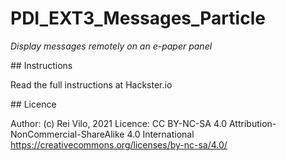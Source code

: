 # PDI_EXT3_Messages_Particle

*Display messages remotely on an e-paper panel*

## Instructions

Read the full instructions at Hackster.io

## Licence

Author: (c) Rei Vilo, 2021
Licence: CC BY-NC-SA 4.0
Attribution-NonCommercial-ShareAlike 4.0 International
https://creativecommons.org/licenses/by-nc-sa/4.0/
